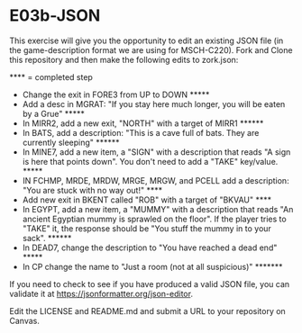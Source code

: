 # E03b-JSON
This exercise will give you the opportunity to edit an existing JSON file (in the game-description format we are using for MSCH-C220). Fork and Clone this repository and then make the following edits to zork.json:

**** = completed step
 - Change the exit in FORE3 from UP to DOWN    *****
 - Add a desc in MGRAT: "If you stay here much longer, you will be eaten by a Grue"    *****
 - In MIRR2, add a new exit, "NORTH" with a target of MIRR1      ******
 - In BATS, add a description: "This is a cave full of bats. They are currently sleeping"     ******
 - In MINE7, add a new item, a "SIGN" with a description that reads "A sign is here that points down". You don't need to add a "TAKE" key/value.    *****
 - IN FCHMP, MRDE, MRDW, MRGE, MRGW, and PCELL add a description: "You are stuck with no way out!"   ****
 - Add new exit in BKENT called "ROB" with a target of "BKVAU"    ****
 - In EGYPT, add a new item, a "MUMMY" with a description that reads "An ancient Egyptian mummy is sprawled on the floor". If the player tries to "TAKE" it, the response should be "You stuff the mummy in to your sack". ******
 - In DEAD7, change the description to "You have reached a dead end"    *****
 - In CP change the name to "Just a room (not at all suspicious)" *******
 
If you need to check to see if you have produced a valid JSON file, you can validate it at https://jsonformatter.org/json-editor.

Edit the LICENSE and README.md and submit a URL to your repository on Canvas.
